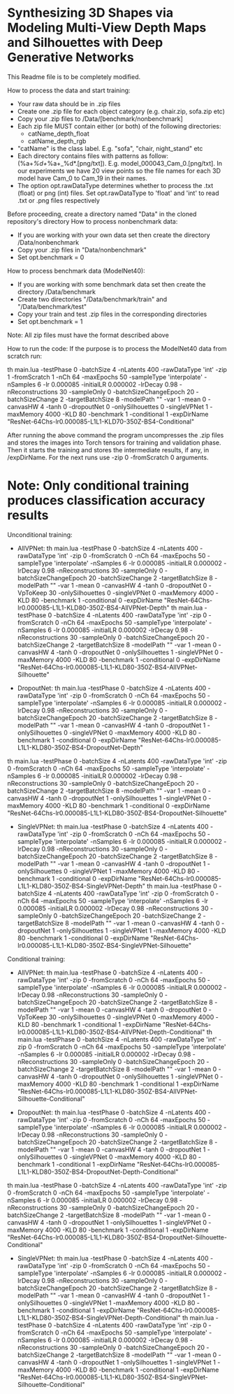 # Synthesizing 3D Shapes via Modeling Multi-View Depth Maps and Silhouettes with Deep Generative Networks


This Readme file is to be completely modified.

How to process the data and start training:
- Your raw data should be in .zip files
- Create one .zip file for each object category (e.g. chair.zip, sofa.zip etc)
- Copy your .zip files to /Data/[benchmark/nonbenchmark]
- Each zip file MUST contain either (or both) of the following directories:
	- catName_depth_float
	- catName_depth_rgb
- "catName" is the class label. E.g. "sofa", "chair, night_stand" etc
- Each directory contains files with patterns as follow: (%a+_%d+_%a+_%d*.[png/txt]). E.g. model_000043_Cam_0.[png/txt]. In our experiments we have 20 view points so the file names for each 3D model have Cam_0 to Cam_19 in their names.
- The option opt.rawDataType determines whether to process the .txt (float) or png (int) files. Set opt.rawDataType to 'float' and 'int' to read .txt or .png files respectively


Before proceeding, create a directory named "Data" in the cloned repository's directory
How to process nonbenchmark data:
- If you are working with your own data set then create the directory /Data/nonbenchmark
- Copy your .zip files in "Data/nonbenchmark"
- Set opt.benchmark = 0

How to process benchmark data (ModelNet40):
- If you are working with some benchmark data set then create the directory /Data/benchmark
- Create two directories "/Data/benchmark/train" and "/Data/benchmark/test"
- Copy your train and test .zip files in the corresponding directories
- Set opt.benchmark = 1

Note: All zip files must have the format described above


How to run the code:
If the purpose is to process the ModelNet40 data from scratch run:

th main.lua -testPhase 0 -batchSize 4 -nLatents 400 -rawDataType 'int' -zip 1 -fromScratch 1 -nCh 64 -maxEpochs 50 -sampleType 'interpolate' -nSamples 6 -lr 0.000085 -initialLR 0.000002 -lrDecay 0.98 -nReconstructions 30 -sampleOnly 0 -batchSizeChangeEpoch 20 -batchSizeChange 2 -targetBatchSize 8 -modelPath "" -var 1 -mean 0 -canvasHW 4 -tanh 0 -dropoutNet 0 -onlySilhouettes 0  -singleVPNet 1 -maxMemory 4000 -KLD 80 -benchmark 1 -conditional 1 -expDirName "ResNet-64Chs-lr0.000085-L1L1-KLD70-350Z-BS4-Conditional"

After running the above command the program uncompresses the .zip files and stores the images into Torch tensors for training and validation phase. Then it starts the training and stores the intermediate results, if any, in /expDirName.
For the next runs use -zip 0 -fromScratch 0 arguments.


# Note: Only conditional training produces classification accuracy results

Unconditional training:
- AllVPNet:
th main.lua -testPhase 0 -batchSize 4 -nLatents 400 -rawDataType 'int' -zip 0 -fromScratch 0 -nCh 64 -maxEpochs 50 -sampleType 'interpolate' -nSamples 6 -lr 0.000085 -initialLR 0.000002 -lrDecay 0.98 -nReconstructions 30 -sampleOnly 0 -batchSizeChangeEpoch 20 -batchSizeChange 2 -targetBatchSize 8 -modelPath "" -var 1 -mean 0 -canvasHW 4 -tanh 0 -dropoutNet 0 -VpToKeep 30 -onlySilhouettes 0  -singleVPNet 0 -maxMemory 4000 -KLD 80 -benchmark 1 -conditional 0 -expDirName "ResNet-64Chs-lr0.000085-L1L1-KLD80-350Z-BS4-AllVPNet-Depth"
th main.lua -testPhase 0 -batchSize 4 -nLatents 400 -rawDataType 'int' -zip 0 -fromScratch 0 -nCh 64 -maxEpochs 50 -sampleType 'interpolate' -nSamples 6 -lr 0.000085 -initialLR 0.000002 -lrDecay 0.98 -nReconstructions 30 -sampleOnly 0 -batchSizeChangeEpoch 20 -batchSizeChange 2 -targetBatchSize 8 -modelPath "" -var 1 -mean 0 -canvasHW 4 -tanh 0 -dropoutNet 0 -onlySilhouettes 1  -singleVPNet 0 -maxMemory 4000 -KLD 80 -benchmark 1 -conditional 0 -expDirName "ResNet-64Chs-lr0.000085-L1L1-KLD80-350Z-BS4-AllVPNet-Silhouette"

- DropoutNet:
th main.lua -testPhase 0 -batchSize 4 -nLatents 400 -rawDataType 'int' -zip 0 -fromScratch 0 -nCh 64 -maxEpochs 50 -sampleType 'interpolate' -nSamples 6 -lr 0.000085 -initialLR 0.000002 -lrDecay 0.98 -nReconstructions 30 -sampleOnly 0 -batchSizeChangeEpoch 20 -batchSizeChange 2 -targetBatchSize 8 -modelPath "" -var 1 -mean 0 -canvasHW 4 -tanh 0 -dropoutNet 1 -onlySilhouettes 0  -singleVPNet 0 -maxMemory 4000 -KLD 80 -benchmark 1 -conditional 0 -expDirName "ResNet-64Chs-lr0.000085-L1L1-KLD80-350Z-BS4-DropoutNet-Depth"

th main.lua -testPhase 0 -batchSize 4 -nLatents 400 -rawDataType 'int' -zip 0 -fromScratch 0 -nCh 64 -maxEpochs 50 -sampleType 'interpolate' -nSamples 6 -lr 0.000085 -initialLR 0.000002 -lrDecay 0.98 -nReconstructions 30 -sampleOnly 0 -batchSizeChangeEpoch 20 -batchSizeChange 2 -targetBatchSize 8 -modelPath "" -var 1 -mean 0 -canvasHW 4 -tanh 0 -dropoutNet 1 -onlySilhouettes 1  -singleVPNet 0 -maxMemory 4000 -KLD 80 -benchmark 1 -conditional 0 -expDirName "ResNet-64Chs-lr0.000085-L1L1-KLD80-350Z-BS4-DropoutNet-Silhouette"

- SingleVPNet:
th main.lua -testPhase 0 -batchSize 4 -nLatents 400 -rawDataType 'int' -zip 0 -fromScratch 0 -nCh 64 -maxEpochs 50 -sampleType 'interpolate' -nSamples 6 -lr 0.000085 -initialLR 0.000002 -lrDecay 0.98 -nReconstructions 30 -sampleOnly 0 -batchSizeChangeEpoch 20 -batchSizeChange 2 -targetBatchSize 8 -modelPath "" -var 1 -mean 0 -canvasHW 4 -tanh 0 -dropoutNet 1 -onlySilhouettes 0  -singleVPNet 1 -maxMemory 4000 -KLD 80 -benchmark 1 -conditional 0 -expDirName "ResNet-64Chs-lr0.000085-L1L1-KLD80-350Z-BS4-SingleVPNet-Depth"
th main.lua -testPhase 0 -batchSize 4 -nLatents 400 -rawDataType 'int' -zip 0 -fromScratch 0 -nCh 64 -maxEpochs 50 -sampleType 'interpolate' -nSamples 6 -lr 0.000085 -initialLR 0.000002 -lrDecay 0.98 -nReconstructions 30 -sampleOnly 0 -batchSizeChangeEpoch 20 -batchSizeChange 2 -targetBatchSize 8 -modelPath "" -var 1 -mean 0 -canvasHW 4 -tanh 0 -dropoutNet 1 -onlySilhouettes 1  -singleVPNet 1 -maxMemory 4000 -KLD 80 -benchmark 1 -conditional 0 -expDirName "ResNet-64Chs-lr0.000085-L1L1-KLD80-350Z-BS4-SingleVPNet-Silhouette"


Conditional training:
- AllVPNet:
th main.lua -testPhase 0 -batchSize 4 -nLatents 400 -rawDataType 'int' -zip 0 -fromScratch 0 -nCh 64 -maxEpochs 50 -sampleType 'interpolate' -nSamples 6 -lr 0.000085 -initialLR 0.000002 -lrDecay 0.98 -nReconstructions 30 -sampleOnly 0 -batchSizeChangeEpoch 20 -batchSizeChange 2 -targetBatchSize 8 -modelPath "" -var 1 -mean 0 -canvasHW 4 -tanh 0 -dropoutNet 0 -VpToKeep 30 -onlySilhouettes 0  -singleVPNet 0 -maxMemory 4000 -KLD 80 -benchmark 1 -conditional 1 -expDirName "ResNet-64Chs-lr0.000085-L1L1-KLD80-350Z-BS4-AllVPNet-Depth-Conditional"
th main.lua -testPhase 0 -batchSize 4 -nLatents 400 -rawDataType 'int' -zip 0 -fromScratch 0 -nCh 64 -maxEpochs 50 -sampleType 'interpolate' -nSamples 6 -lr 0.000085 -initialLR 0.000002 -lrDecay 0.98 -nReconstructions 30 -sampleOnly 0 -batchSizeChangeEpoch 20 -batchSizeChange 2 -targetBatchSize 8 -modelPath "" -var 1 -mean 0 -canvasHW 4 -tanh 0 -dropoutNet 0 -onlySilhouettes 1  -singleVPNet 0 -maxMemory 4000 -KLD 80 -benchmark 1 -conditional 1 -expDirName "ResNet-64Chs-lr0.000085-L1L1-KLD80-350Z-BS4-AllVPNet-Silhouette-Conditional"

- DropoutNet:
th main.lua -testPhase 0 -batchSize 4 -nLatents 400 -rawDataType 'int' -zip 0 -fromScratch 0 -nCh 64 -maxEpochs 50 -sampleType 'interpolate' -nSamples 6 -lr 0.000085 -initialLR 0.000002 -lrDecay 0.98 -nReconstructions 30 -sampleOnly 0 -batchSizeChangeEpoch 20 -batchSizeChange 2 -targetBatchSize 8 -modelPath "" -var 1 -mean 0 -canvasHW 4 -tanh 0 -dropoutNet 1 -onlySilhouettes 0  -singleVPNet 0 -maxMemory 4000 -KLD 80 -benchmark 1 -conditional 1 -expDirName "ResNet-64Chs-lr0.000085-L1L1-KLD80-350Z-BS4-DropoutNet-Depth-Conditional"

th main.lua -testPhase 0 -batchSize 4 -nLatents 400 -rawDataType 'int' -zip 0 -fromScratch 0 -nCh 64 -maxEpochs 50 -sampleType 'interpolate' -nSamples 6 -lr 0.000085 -initialLR 0.000002 -lrDecay 0.98 -nReconstructions 30 -sampleOnly 0 -batchSizeChangeEpoch 20 -batchSizeChange 2 -targetBatchSize 8 -modelPath "" -var 1 -mean 0 -canvasHW 4 -tanh 0 -dropoutNet 1 -onlySilhouettes 1  -singleVPNet 0 -maxMemory 4000 -KLD 80 -benchmark 1 -conditional 1 -expDirName "ResNet-64Chs-lr0.000085-L1L1-KLD80-350Z-BS4-DropoutNet-Silhouette-Conditional"

- SingleVPNet:
th main.lua -testPhase 0 -batchSize 4 -nLatents 400 -rawDataType 'int' -zip 0 -fromScratch 0 -nCh 64 -maxEpochs 50 -sampleType 'interpolate' -nSamples 6 -lr 0.000085 -initialLR 0.000002 -lrDecay 0.98 -nReconstructions 30 -sampleOnly 0 -batchSizeChangeEpoch 20 -batchSizeChange 2 -targetBatchSize 8 -modelPath "" -var 1 -mean 0 -canvasHW 4 -tanh 0 -dropoutNet 1 -onlySilhouettes 0  -singleVPNet 1 -maxMemory 4000 -KLD 80 -benchmark 1 -conditional 1 -expDirName "ResNet-64Chs-lr0.000085-L1L1-KLD80-350Z-BS4-SingleVPNet-Depth-Conditional"
th main.lua -testPhase 0 -batchSize 4 -nLatents 400 -rawDataType 'int' -zip 0 -fromScratch 0 -nCh 64 -maxEpochs 50 -sampleType 'interpolate' -nSamples 6 -lr 0.000085 -initialLR 0.000002 -lrDecay 0.98 -nReconstructions 30 -sampleOnly 0 -batchSizeChangeEpoch 20 -batchSizeChange 2 -targetBatchSize 8 -modelPath "" -var 1 -mean 0 -canvasHW 4 -tanh 0 -dropoutNet 1 -onlySilhouettes 1  -singleVPNet 1 -maxMemory 4000 -KLD 80 -benchmark 1 -conditional 1 -expDirName "ResNet-64Chs-lr0.000085-L1L1-KLD80-350Z-BS4-SingleVPNet-Silhouette-Conditional"
